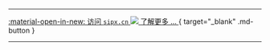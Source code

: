 <!-- markdownlint-disable first-line-heading no-space-in-links no-alt-text line-length -->
---

[:material-open-in-new: 访问 `sipx.cn` ![](http://sipx.cn/favicon.ico) 了解更多 ... ](http://sipx.cn/ "Sipx: 实现互联网音视频和SIP话路的互联互通"){ target="_blank" .md-button }

---
<!-- markdownlint-enable -->
